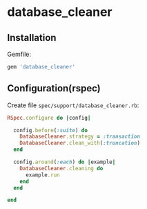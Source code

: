 # database_cleaner

## Installation

Gemfile:
```ruby
gem 'database_cleaner'
```

## Configuration(rspec)

Create file ```spec/support/database_cleaner.rb```:
```ruby
RSpec.configure do |config|

  config.before(:suite) do
    DatabaseCleaner.strategy = :transaction
    DatabaseCleaner.clean_with(:truncation)
  end

  config.around(:each) do |example|
    DatabaseCleaner.cleaning do
      example.run
    end
  end

end
```
